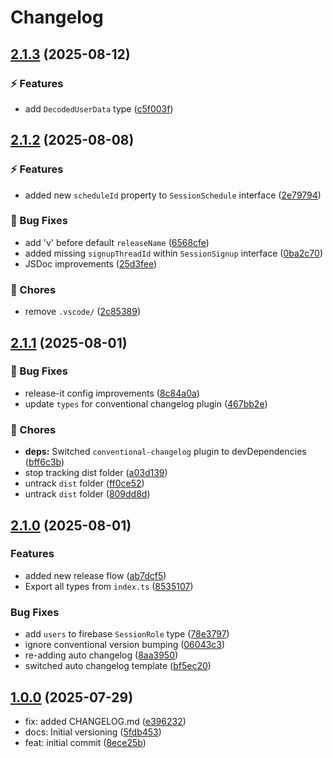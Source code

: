 # Changelog

## [2.1.3](https://github.com/SessionsBot/api-types/compare/v2.1.2...v2.1.3) (2025-08-12)

### ⚡️ Features

* add `DecodedUserData` type ([c5f003f](https://github.com/SessionsBot/api-types/commit/c5f003f8d24a6c75433f32b1ef79c47774e59669))

## [2.1.2](https://github.com/SessionsBot/api-types/compare/v2.1.1...v2.1.2) (2025-08-08)

### ⚡️ Features

* added new `scheduleId` property to `SessionSchedule` interface ([2e79794](https://github.com/SessionsBot/api-types/commit/2e7979473d8c89fdd21c7cc8d8b23917e3acad52))

### 🐞 Bug Fixes

* add 'v' before default `releaseName` ([6568cfe](https://github.com/SessionsBot/api-types/commit/6568cfe25081f5072d2c78c57778dc3c43a3d71c))
* added missing `signupThreadId` within `SessionSignup` interface ([0ba2c70](https://github.com/SessionsBot/api-types/commit/0ba2c70c3d580e63264722be68cc9388d7f5b39a))
* JSDoc improvements ([25d3fee](https://github.com/SessionsBot/api-types/commit/25d3fee3a90e2a6eebbc2457fc3561fe56c61134))

### 🧹 Chores

* remove `.vscode/` ([2c85389](https://github.com/SessionsBot/api-types/commit/2c853897e020a495f677ec684e0ded1dcb6d92ff))

## [2.1.1](https://github.com/SessionsBot/api-types/compare/v2.1.0...v2.1.1) (2025-08-01)

### 🐞 Bug Fixes

* release-it config improvements ([8c84a0a](https://github.com/SessionsBot/api-types/commit/8c84a0a2fd530364f44fb6a94891641d87df7772))
* update `types` for conventional changelog plugin ([467bb2e](https://github.com/SessionsBot/api-types/commit/467bb2e8f80ea340f2febc3ff40fc7e4df6efa44))

### 🧹 Chores

* **deps:** Switched `conventional-changelog` plugin to devDependencies ([bff6c3b](https://github.com/SessionsBot/api-types/commit/bff6c3bc8863f7315e07014a7e5195e86ef37bec))
* stop tracking dist folder ([a03d139](https://github.com/SessionsBot/api-types/commit/a03d139e89d22f1755f52e77c30048b719fa7f8d))
* untrack `dist` folder ([ff0ce52](https://github.com/SessionsBot/api-types/commit/ff0ce52492ee05b1852160409bcbaf157b55054d))
* untrack `dist` folder ([809dd8d](https://github.com/SessionsBot/api-types/commit/809dd8d0e263a3bb2796cd2a74e2e9eb334312fa))

## [2.1.0](https://github.com/SessionsBot/api-types/compare/v2.0.2...v2.1.0) (2025-08-01)

### Features

* added new release flow ([ab7dcf5](https://github.com/SessionsBot/api-types/commit/ab7dcf578b6fb684c57b0439672f32634f258e54))
* Export all types from `index.ts` ([8535107](https://github.com/SessionsBot/api-types/commit/8535107f301d90c9b26166c74b9522075b8817c8))

### Bug Fixes

* add `users` to firebase `SessionRole` type ([78e3797](https://github.com/SessionsBot/api-types/commit/78e379778f43d9a9dfb300fec491d0ecf7687b81))
* ignore conventional version bumping ([06043c3](https://github.com/SessionsBot/api-types/commit/06043c3ac720166ef98dd2675c9b1238c110fd84))
* re-adding auto changelog ([8aa3950](https://github.com/SessionsBot/api-types/commit/8aa39504416295e595f7ca6d02c374583085500c))
* switched auto changelog template ([bf5ec20](https://github.com/SessionsBot/api-types/commit/bf5ec2002ef8dc75259b2c6c3d85d223ba351e48))

## [1.0.0](https://github.com/SessionsBot/api-types/releases/tag/1.0.0) (2025-07-29)

* fix: added CHANGELOG.md ([e396232](https://github.com/SessionsBot/api-types/commit/e396232))
* docs: Initial versioning ([5fdb453](https://github.com/SessionsBot/api-types/commit/5fdb453))
* feat: initial commit ([8ece25b](https://github.com/SessionsBot/api-types/commit/8ece25b))
